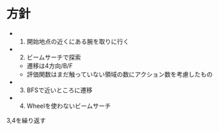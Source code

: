 # 方針

- 1. 開始地点の近くにある腕を取りに行く
- 2. ビームサーチで探索
    - 遷移は4方向/B/F
    - 評価関数はまだ触っていない領域の数にアクション数を考慮したもの
- 3. BFSで近いところに遷移
- 4. Wheelを使わないビームサーチ

3,4を繰り返す
